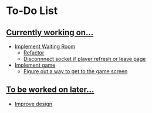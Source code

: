# To-Do List

## <u>Currently working on...
- Implement Waiting Room
    - Refactor
    - Disconnnect socket if player refresh or leave page
- Implement game
    - Figure out a way to get to the game screen
## <u>To be worked on later...
- Improve design